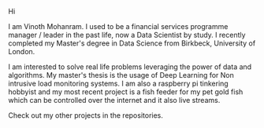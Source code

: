 Hi

I am Vinoth Mohanram. I used to be a financial services programme manager / leader in the past life, now a Data Scientist by study. 
I recently completed my Master's degree in Data Science from Birkbeck, University of London.

I am interested to solve real life problems leveraging the power of data and algorithms. My master's thesis is the usage of Deep Learning for Non intrusive load monitoring systems.
I am also a raspberry pi tinkering hobbyist and my most recent project is a fish feeder for my pet gold fish which can be controlled over the internet and it also live streams. 

Check out my other projects in the repositories.
